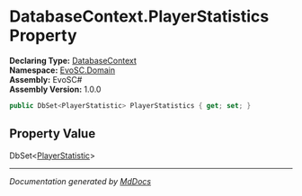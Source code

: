﻿<!--  
  <auto-generated>   
    The contents of this file were generated by a tool.  
    Changes to this file may be list if the file is regenerated  
  </auto-generated>   
-->

# DatabaseContext.PlayerStatistics Property

**Declaring Type:** [DatabaseContext](../index.md)  
**Namespace:** [EvoSC.Domain](../../index.md)  
**Assembly:** EvoSC\#  
**Assembly Version:** 1.0.0

```csharp
public DbSet<PlayerStatistic> PlayerStatistics { get; set; }
```

## Property Value

DbSet\<[PlayerStatistic](../../Players/PlayerStatistic/index.md)\>

___

*Documentation generated by [MdDocs](https://github.com/ap0llo/mddocs)*

